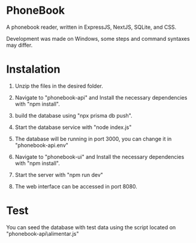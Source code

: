 # PhoneBook
A phonebook reader, written in ExpressJS, NextJS, SQLite, and CSS.

Development was made on Windows, some steps and command syntaxes may differ.

# Instalation

1. Unzip the files in the desired folder.
2. Navigate to "phonebook-api" and Install the necessary dependencies with "npm install".
3. build the database using "npx prisma db push".
4. Start the database service with "node index.js"
5. The database will be running in port 3000, you can change it in "phonebook-api\.env"

6. Navigate to "phonebook-ui" and Install the necessary dependencies with "npm install".
7. Start the server with "npm run dev"
8. The web interface can be accessed in port 8080.

# Test

You can seed the database with test data using the script located on "phonebook-api\alimentar.js"

